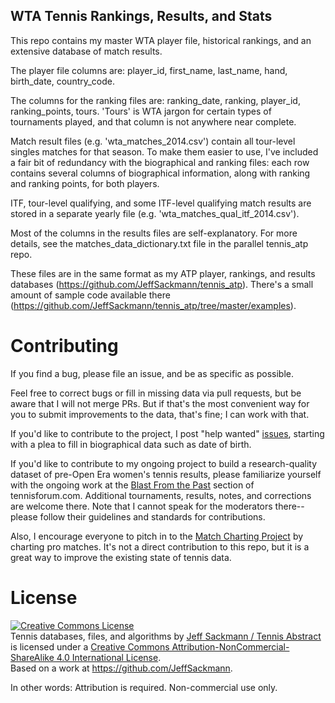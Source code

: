 ## WTA Tennis Rankings, Results, and Stats

This repo contains my master WTA player file, historical rankings, and an extensive database of match results.

The player file columns are: player_id, first_name, last_name, hand, birth_date, country_code.

The columns for the ranking files are: ranking_date, ranking, player_id, ranking_points, tours. 'Tours' is WTA jargon for certain types of tournaments played, and that column is not anywhere near complete. 

Match result files (e.g. 'wta_matches_2014.csv') contain all tour-level singles matches for that season. To make them easier to use, I've included a fair bit of redundancy with the biographical and ranking files: each row contains several columns of biographical information, along with ranking and ranking points, for both players.

ITF, tour-level qualifying, and some ITF-level qualifying match results are stored in a separate yearly file (e.g. 'wta_matches_qual_itf_2014.csv').

Most of the columns in the results files are self-explanatory. For more details, see the matches_data_dictionary.txt file in the parallel tennis_atp repo.

These files are in the same format as my ATP player, rankings, and results databases (https://github.com/JeffSackmann/tennis_atp). There's a small amount of sample code available there (https://github.com/JeffSackmann/tennis_atp/tree/master/examples).

# Contributing

If you find a bug, please file an issue, and be as specific as possible.

Feel free to correct bugs or fill in missing data via pull requests, but be aware that I will not merge PRs. But if that's the most convenient way for you to submit improvements to the data, that's fine; I can work with that.

If you'd like to contribute to the project, I post "help wanted" [issues](https://github.com/JeffSackmann/tennis_wta/issues), starting with a plea to fill in biographical data such as date of birth.

If you'd like to contribute to my ongoing project to build a research-quality dataset of pre-Open Era women's tennis results, please familiarize yourself with the ongoing work at the [Blast From the Past](https://www.tennisforum.com/threads/womens-tennis-results-by-year.448042/) section of tennisforum.com. Additional tournaments, results, notes, and corrections are welcome there. Note that I cannot speak for the moderators there--please follow their guidelines and standards for contributions.

Also, I encourage everyone to pitch in to the [Match Charting Project](https://github.com/JeffSackmann/tennis_MatchChartingProject) by charting pro matches. It's not a direct contribution to this repo, but it is a great way to improve the existing state of tennis data.

# License

<a rel="license" href="http://creativecommons.org/licenses/by-nc-sa/4.0/"><img alt="Creative Commons License" style="border-width:0" src="https://i.creativecommons.org/l/by-nc-sa/4.0/88x31.png" /></a><br /><span xmlns:dct="http://purl.org/dc/terms/" href="http://purl.org/dc/dcmitype/Dataset" property="dct:title" rel="dct:type">Tennis databases, files, and algorithms</span> by <a xmlns:cc="http://creativecommons.org/ns#" href="http://www.tennisabstract.com/" property="cc:attributionName" rel="cc:attributionURL">Jeff Sackmann / Tennis Abstract</a> is licensed under a <a rel="license" href="http://creativecommons.org/licenses/by-nc-sa/4.0/">Creative Commons Attribution-NonCommercial-ShareAlike 4.0 International License</a>.<br />Based on a work at <a xmlns:dct="http://purl.org/dc/terms/" href="https://github.com/JeffSackmann" rel="dct:source">https://github.com/JeffSackmann</a>.

In other words: Attribution is required. Non-commercial use only.
